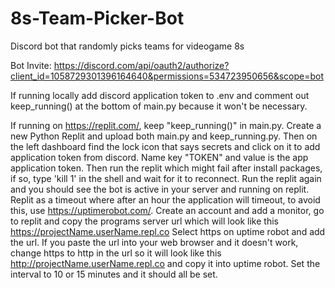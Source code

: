 # 8s-Team-Picker-Bot
Discord bot that randomly picks teams for videogame 8s

Bot Invite: https://discord.com/api/oauth2/authorize?client_id=1058729301396164640&permissions=534723950656&scope=bot

If running locally add discord application token to .env and comment out keep_running() at the bottom of main.py because it won't be necessary.

If running on https://replit.com/, keep "keep_running()" in main.py.
Create a new Python Replit and upload both main.py and keep_running.py.
Then on the left dashboard find the lock icon that says secrets and click on it to add application token from discord.
Name key "TOKEN" and value is the app application token.
Then run the replit which might fail after install packages, if so, type 'kill 1' in the shell and wait for it to reconnect.
Run the replit again and you should see the bot is active in your server and running on replit.
Replit as a timeout where after an hour the application will timeout, to avoid this, use https://uptimerobot.com/.
Create an account and add a monitor, go to replit and copy the programs server url which will look like this https://projectName.userName.repl.co
Select https on uptime robot and add the url. If you paste the url into your web browser and it doesn't work, change https to http in the url
so it will look like this http://projectName.userName.repl.co and copy it into uptime robot.
Set the interval to 10 or 15 minutes and it should all be set.
